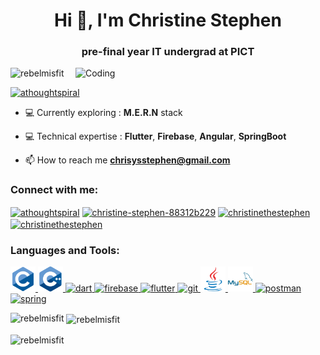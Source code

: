 <h1 align="center">Hi 👋, I'm Christine Stephen</h1>
<h3 align="center"> pre-final year IT undergrad at PICT</h3>


<img align="right" alt="Coding" width="400" src="https://cdna.artstation.com/p/assets/images/images/042/631/286/original/bryan-rodriguez-belchibia-1-rightspeed.gif?1635037562" >
<p align="left"> <img src="https://komarev.com/ghpvc/?username=rebelmisfit&label=Profile%20views&color=0e75b6&style=flat" alt="rebelmisfit" /> </p>

<p align="left"> <a href="https://twitter.com/athoughtspiral" target="blank"><img src="https://img.shields.io/twitter/follow/athoughtspiral?logo=twitter&style=for-the-badge" alt="athoughtspiral" /></a> </p>

- 💻 Currently exploring :  **M.E.R.N** stack 
- 💻 Technical expertise :  **Flutter**, **Firebase**, **Angular**, **SpringBoot**



- 📫 How to reach me **chrisysstephen@gmail.com**

<h3 align="left">Connect with me:</h3>
<p align="left">
<a href="https://twitter.com/athoughtspiral" target="blank"><img align="center" src="https://raw.githubusercontent.com/rahuldkjain/github-profile-readme-generator/master/src/images/icons/Social/twitter.svg" alt="athoughtspiral" height="30" width="40" /></a>
<a href="https://linkedin.com/in/christine-stephen-88312b229" target="blank"><img align="center" src="https://raw.githubusercontent.com/rahuldkjain/github-profile-readme-generator/master/src/images/icons/Social/linked-in-alt.svg" alt="christine-stephen-88312b229" height="30" width="40" /></a>
<a href="https://instagram.com/christinethestephen" target="blank"><img align="center" src="https://raw.githubusercontent.com/rahuldkjain/github-profile-readme-generator/master/src/images/icons/Social/instagram.svg" alt="christinethestephen" height="30" width="40" /></a>
<a href="https://discord.gg/christinethestephen" target="blank"><img align="center" src="https://raw.githubusercontent.com/rahuldkjain/github-profile-readme-generator/master/src/images/icons/Social/discord.svg" alt="christinethestephen" height="30" width="40" /></a>
</p>

<h3 align="left">Languages and Tools:</h3>
<p align="left"> <a href="https://www.cprogramming.com/" target="_blank" rel="noreferrer"> <img src="https://raw.githubusercontent.com/devicons/devicon/master/icons/c/c-original.svg" alt="c" width="40" height="40"/> </a> <a href="https://www.w3schools.com/cpp/" target="_blank" rel="noreferrer"> <img src="https://raw.githubusercontent.com/devicons/devicon/master/icons/cplusplus/cplusplus-original.svg" alt="cplusplus" width="40" height="40"/> </a> <a href="https://dart.dev" target="_blank" rel="noreferrer"> <img src="https://www.vectorlogo.zone/logos/dartlang/dartlang-icon.svg" alt="dart" width="40" height="40"/> </a> <a href="https://firebase.google.com/" target="_blank" rel="noreferrer"> <img src="https://www.vectorlogo.zone/logos/firebase/firebase-icon.svg" alt="firebase" width="40" height="40"/> </a> <a href="https://flutter.dev" target="_blank" rel="noreferrer"> <img src="https://www.vectorlogo.zone/logos/flutterio/flutterio-icon.svg" alt="flutter" width="40" height="40"/> </a> <a href="https://git-scm.com/" target="_blank" rel="noreferrer"> <img src="https://www.vectorlogo.zone/logos/git-scm/git-scm-icon.svg" alt="git" width="40" height="40"/> </a> <a href="https://www.java.com" target="_blank" rel="noreferrer"> <img src="https://raw.githubusercontent.com/devicons/devicon/master/icons/java/java-original.svg" alt="java" width="40" height="40"/> </a> <a href="https://www.mysql.com/" target="_blank" rel="noreferrer"> <img src="https://raw.githubusercontent.com/devicons/devicon/master/icons/mysql/mysql-original-wordmark.svg" alt="mysql" width="40" height="40"/> </a> <a href="https://postman.com" target="_blank" rel="noreferrer"> <img src="https://www.vectorlogo.zone/logos/getpostman/getpostman-icon.svg" alt="postman" width="40" height="40"/> </a>  <a href="https://spring.io/" target="_blank" rel="noreferrer"> <img src="https://www.vectorlogo.zone/logos/springio/springio-icon.svg" alt="spring" width="40" height="40"/> </a> </p>

<p><img align="left" src="https://github-readme-stats.vercel.app/api/top-langs?username=rebelmisfit&show_icons=true&locale=en&layout=compact" alt="rebelmisfit" /></p>

<p>&nbsp;<img align="center" src="https://github-readme-stats.vercel.app/api?username=rebelmisfit&show_icons=true&locale=en" alt="rebelmisfit" /></p>

<p><img align="center" src="https://github-readme-streak-stats.herokuapp.com/?user=rebelmisfit&" alt="rebelmisfit" /></p>

